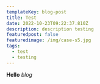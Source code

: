 ```yaml
---
templateKey: blog-post
title: Test
date: 2022-10-23T09:22:37.810Z
description: description testing
featuredpost: false
featuredimage: /img/case-s5.jpg
tags:
  - test
  - testing
---
```

**H﻿ello** *blog*